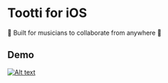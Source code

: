 # Tootti for iOS

🎵 Built for musicians to collaborate from anywhere 🎵

## Demo

[![Alt text](https://img.youtube.com/vi/1Sesa70JJAo/0.jpg)](https://www.youtube.com/watch?v=1Sesa70JJAo)
